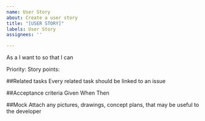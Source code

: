 ```yaml
---
name: User Story
about: Create a user story
title: "[USER STORY]"
labels: User Story
assignees: ''

---
```


As a <type of user> I want to <perform some task> so that I can <achieve some goal>

Priority:
Story points:

##Related tasks
Every related task should be linked to an issue

##Acceptance criteria
Given <some context> When <some action is carried out> Then <a set of observable outcomes should occur>

##Mock
Attach any pictures, drawings, concept plans, that may be useful to the developer
